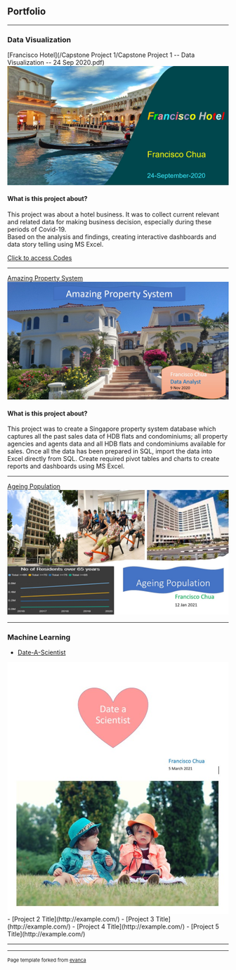 ## Portfolio

---

### Data Visualization 

[Francisco Hotel](/Capstone Project 1/Capstone Project 1 -- Data Visualization -- 24 Sep 2020.pdf)
<img src="images/Capstone Project 1.jpg?raw=true"/>

[comment]: <> (Testcomment)

#### What is this project about?
This project was about a hotel business.  It was to collect current relevant and related data for making business decision, especially during these periods of Covid-19.
<br>
Based on the analysis and findings, creating interactive dashboards and data story telling using MS Excel.

[Click to access Codes](https://github.com/Francisco5456/franciscochua.github.io/tree/master/Capstone%20Project%201)

---
[Amazing Property System](/pdf/sample_presentation.pdf)
<img src="images/Capstone Project 2.jpg?raw=true"/>

#### What is this project about?
This project was to create a Singapore property system database which captures all the past sales data of HDB flats and condominiums; all property agencies and agents data and all HDB flats and condominiums available for sales.  Once all the data has been prepared in SQL, import the data into Excel directly from SQL. Create required pivot tables and charts to create reports and dashboards using MS Excel.  

---
[Ageing Population](http://example.com/)
<img src="images/Capstone Project 3.jpg?raw=true"/>

---

### Machine Learning

- [Date-A-Scientist](http://example.com/)
<img src="images/Capstone Project 4.jpg?raw=true"/>
- [Project 2 Title](http://example.com/)
- [Project 3 Title](http://example.com/)
- [Project 4 Title](http://example.com/)
- [Project 5 Title](http://example.com/)

---




---
<p style="font-size:11px">Page template forked from <a href="https://github.com/evanca/quick-portfolio">evanca</a></p>
<!-- Remove above link if you don't want to attibute -->
